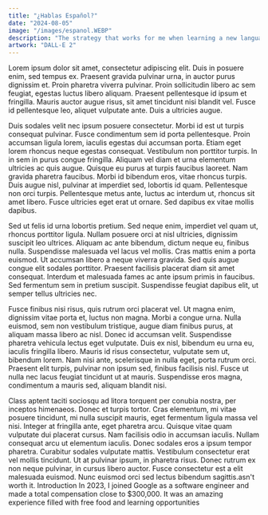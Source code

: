 ```yaml
---
title: "¿Hablas Español?"
date: "2024-08-05"
image: "/images/espanol.WEBP"
description: "The strategy that works for me when learning a new language."
artwork: "DALL-E 2"
---
```

Lorem ipsum dolor sit amet, consectetur adipiscing elit. Duis in posuere enim, sed tempus ex. Praesent gravida pulvinar urna, in auctor purus dignissim et. Proin pharetra viverra pulvinar. Proin sollicitudin libero ac sem feugiat, egestas luctus libero aliquam. Praesent pellentesque id ipsum et fringilla. Mauris auctor augue risus, sit amet tincidunt nisi blandit vel. Fusce id pellentesque leo, aliquet vulputate ante. Duis a ultricies augue.

Duis sodales velit nec ipsum posuere consectetur. Morbi id est ut turpis consequat pulvinar. Fusce condimentum sem id porta pellentesque. Proin accumsan ligula lorem, iaculis egestas dui accumsan porta. Etiam eget lorem rhoncus neque egestas consequat. Vestibulum non porttitor turpis. In in sem in purus congue fringilla. Aliquam vel diam et urna elementum ultricies ac quis augue. Quisque eu purus at turpis faucibus laoreet. Nam gravida pharetra faucibus. Morbi id bibendum eros, vitae rhoncus turpis. Duis augue nisl, pulvinar at imperdiet sed, lobortis id quam. Pellentesque non orci turpis. Pellentesque metus ante, luctus ac interdum ut, rhoncus sit amet libero. Fusce ultricies eget erat ut ornare. Sed dapibus ex vitae mollis dapibus.

Sed ut felis id urna lobortis pretium. Sed neque enim, imperdiet vel quam ut, rhoncus porttitor ligula. Nullam posuere orci at nisl ultricies, dignissim suscipit leo ultrices. Aliquam ac ante bibendum, dictum neque eu, finibus nulla. Suspendisse malesuada vel lacus vel mollis. Cras mattis enim a porta euismod. Ut accumsan libero a neque viverra gravida. Sed quis augue congue elit sodales porttitor. Praesent facilisis placerat diam sit amet consequat. Interdum et malesuada fames ac ante ipsum primis in faucibus. Sed fermentum sem in pretium suscipit. Suspendisse feugiat dapibus elit, ut semper tellus ultricies nec.

Fusce finibus nisi risus, quis rutrum orci placerat vel. Ut magna enim, dignissim vitae porta et, luctus non magna. Morbi a congue urna. Nulla euismod, sem non vestibulum tristique, augue diam finibus purus, at aliquam massa libero ac nisl. Donec id accumsan velit. Suspendisse pharetra vehicula lectus eget vulputate. Duis ex nisl, bibendum eu urna eu, iaculis fringilla libero. Mauris id risus consectetur, vulputate sem ut, bibendum lorem. Nam nisi ante, scelerisque in nulla eget, porta rutrum orci. Praesent elit turpis, pulvinar non ipsum sed, finibus facilisis nisl. Fusce ut nulla nec lacus feugiat tincidunt ut at mauris. Suspendisse eros magna, condimentum a mauris sed, aliquam blandit nisi.

Class aptent taciti sociosqu ad litora torquent per conubia nostra, per inceptos himenaeos. Donec et turpis tortor. Cras elementum, mi vitae posuere tincidunt, mi nulla suscipit mauris, eget fermentum ligula massa vel nisi. Integer at fringilla ante, eget pharetra arcu. Quisque vitae quam vulputate dui placerat cursus. Nam facilisis odio in accumsan iaculis. Nullam consequat arcu ut elementum iaculis. Donec sodales eros a ipsum tempor pharetra. Curabitur sodales vulputate mattis. Vestibulum consectetur erat vel mollis tincidunt. Ut at pulvinar ipsum, in pharetra risus. Donec rutrum ex non neque pulvinar, in cursus libero auctor. Fusce consectetur est a elit malesuada euismod. Nunc euismod orci sed lectus bibendum sagittis.asn't worth it. Introduction In 2023, I joined Google as a software engineer and made a total compensation close to $300,000. It was an amazing experience filled with free food and learning opportunities